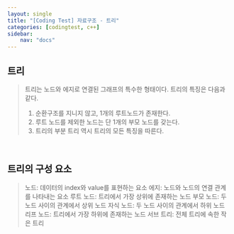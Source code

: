 ```yaml
---
layout: single
title: "[Coding Test] 자료구조 - 트리"
categories: [codingtest, c++]
sidebar:
    nav: "docs"
---
```


## 트리
> 트리는 노드와 에지로 연결된 그래프의 특수한 형태이다.
> 트리의 특징은 다음과 같다.
> 1. 순환구조를 지니지 않고, 1개의 루트노드가 존재한다.
> 2. 루트 노드를 제외한 노드는 단 1개의 부모 노드를 갖는다.
> 3. 트리의 부분 트리 역시 트리의 모든 특징을 따른다.

<br/>

## 트리의 구성 요소
> 노드: 데이터의 index와 value를 표현하는 요소
> 에지: 노드와 노드의 연결 관계를 나타내는 요소
> 루트 노드: 트리에서 가장 상위에 존재하는 노드
> 부모 노드: 두 노드 사이의 관계에서 상위 노드
> 자식 노드: 두 노드 사이의 관계에서 하위 노드
> 리프 노드: 트리에서 가장 하위에 존재하는 노드
> 서브 트리: 전체 트리에 속한 작은 트리